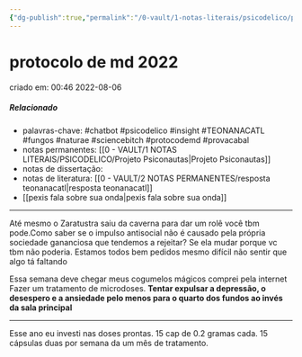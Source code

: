 ```yaml
---
{"dg-publish":true,"permalink":"/0-vault/1-notas-literais/psicodelico/protocolo-de-md-2022/","tags":["chatbot","psicodelico","insight","TEONANACATL","fungos","naturae","sciencebitch","protocodemd","provacabal"],"dgHomeLink":true,"dgShowLocalGraph":true,"dgShowFileTree":true,"dgEnableSearch":true}
---
```


# protocolo de md 2022
criado em: 00:46 2022-08-06

##### Relacionado
- palavras-chave: #chatbot #psicodelico #insight #TEONANACATL #fungos #naturae #sciencebitch #protocodemd #provacabal 
- notas permanentes: [[0 - VAULT/1 NOTAS LITERAIS/PSICODELICO/Projeto Psiconautas\|Projeto Psiconautas]] 
- notas de dissertação:
- notas de literatura: [[0 - VAULT/2 NOTAS PERMANENTES/resposta teonanacatl\|resposta teonanacatl]]
- [[pexis fala sobre sua onda\|pexis fala sobre sua onda]]

---

Até mesmo o Zaratustra saiu da caverna para dar um rolê você tbm pode.Como saber se o impulso antisocial não é causado pela própria sociedade gananciosa que tendemos a rejeitar? Se ela mudar porque vc tbm não poderia. Estamos todos bem pedidos mesmo difícil não sentir que algo tá faltando

Essa semana deve chegar meus cogumelos mágicos comprei pela internet
Fazer um tratamento de microdoses. **Tentar expulsar a depressão, o desespero e a ansiedade pelo menos para o quarto dos fundos ao invés da sala principal**

---
Esse ano eu investi nas doses prontas.  15 cap de 0.2 gramas cada.
15 cápsulas duas por semana da um mês de tratamento.